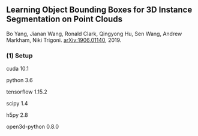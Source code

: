 ## Learning Object Bounding Boxes for 3D Instance Segmentation on Point Clouds
Bo Yang, Jianan Wang, Ronald Clark, Qingyong Hu, Sen Wang, Andrew Markham, Niki Trigoni. [arXiv:1906.01140](https://arxiv.org/abs/1906.01140), 2019.

### (1) Setup
cuda 10.1

python 3.6

tensorflow 1.15.2

scipy 1.4

h5py 2.8

open3d-python 0.8.0

